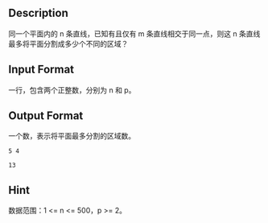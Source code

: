 ## Description

<p>同一个平面内的 n 条直线，已知有且仅有 m 条直线相交于同一点，则这 n 条直线最多将平面分割成多少个不同的区域？<br /></p>

## Input Format

<p>一行，包含两个正整数，分别为 n 和 p。<br /></p>

## Output Format

<p>一个数，表示将平面最多分割的区域数。<br /></p>

```input1
5 4
```
```output1
13
```
## Hint

<p>数据范围：1 &lt;= n &lt;= 500，p &gt;= 2。<br /></p>
